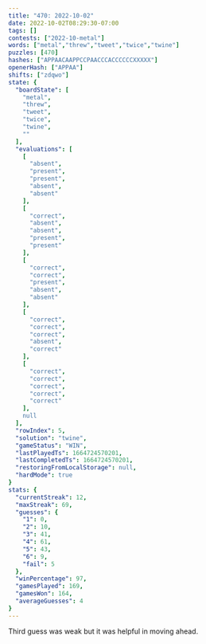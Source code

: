 ```yaml
---
title: "470: 2022-10-02"
date: 2022-10-02T08:29:30-07:00
tags: []
contests: ["2022-10-metal"]
words: ["metal","threw","tweet","twice","twine"]
puzzles: [470]
hashes: ["APPAACAAPPCCPAACCCACCCCCCXXXXX"]
openerHash: ["APPAA"]
shifts: ["zdqwo"]
state: {
  "boardState": [
    "metal",
    "threw",
    "tweet",
    "twice",
    "twine",
    ""
  ],
  "evaluations": [
    [
      "absent",
      "present",
      "present",
      "absent",
      "absent"
    ],
    [
      "correct",
      "absent",
      "absent",
      "present",
      "present"
    ],
    [
      "correct",
      "correct",
      "present",
      "absent",
      "absent"
    ],
    [
      "correct",
      "correct",
      "correct",
      "absent",
      "correct"
    ],
    [
      "correct",
      "correct",
      "correct",
      "correct",
      "correct"
    ],
    null
  ],
  "rowIndex": 5,
  "solution": "twine",
  "gameStatus": "WIN",
  "lastPlayedTs": 1664724570201,
  "lastCompletedTs": 1664724570201,
  "restoringFromLocalStorage": null,
  "hardMode": true
}
stats: {
  "currentStreak": 12,
  "maxStreak": 69,
  "guesses": {
    "1": 0,
    "2": 10,
    "3": 41,
    "4": 61,
    "5": 43,
    "6": 9,
    "fail": 5
  },
  "winPercentage": 97,
  "gamesPlayed": 169,
  "gamesWon": 164,
  "averageGuesses": 4
}
---
```


<!-- more -->
Third guess was weak but it was helpful in moving ahead.
